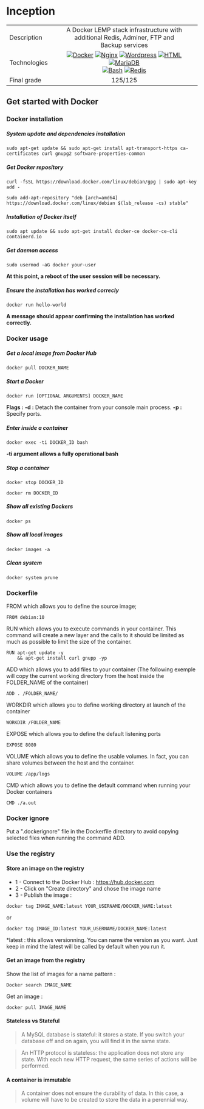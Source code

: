 # Inception

<div class="tg-wrap">
 <table>
 <tbody>
   <tr>
     <td>Description</td>
     <td align="center">A Docker LEMP stack infrastructure with additional Redis, Adminer, FTP and<br>Backup services</td>
   </tr>
   <tr>
     <td>Technologies</td>
     <td align="center"><a href="#"><img alt="Docker" src="https://img.shields.io/badge/docker-%230db7ed.svg?style=for-the-badge&logo=docker&logoColor=white"></a> <a href="#"><img alt="Nginx" src="https://img.shields.io/badge/nginx-%23009639.svg?style=for-the-badge&logo=nginx&logoColor=white"></a> <a href="#"><img alt="Wordpress" src="https://img.shields.io/badge/WordPress-%23117AC9.svg?style=for-the-badge&logo=WordPress&logoColor=white"></a> <a href="#"><img alt="HTML" src="https://img.shields.io/badge/HTML-E34F26.svg?logo=html5&logoColor=white&style=for-the-badge"></a> <a href="#"><img alt="MariaDB" src="https://img.shields.io/badge/MariaDB-003545?style=for-the-badge&logo=mariadb&logoColor=white"></a> <br><a href="#"><img alt="Bash" src="https://img.shields.io/badge/Bash-121011.svg?logo=gnu-bash&logoColor=white&style=for-the-badge"></a> <a href="#"><img alt="Redis" src="https://img.shields.io/badge/redis-%23DD0031.svg?style=for-the-badge&logo=redis&logoColor=white"></a></td>
   </tr>
  <tr>
   <td>Final grade</td>
   <td align="center">125/125</td>
  </tr>
 </tbody>
 </table>
</div>

## Get started with Docker
### Docker installation
##### System update and dependencies installation
```
sudo apt-get update && sudo apt-get install apt-transport-https ca-certificates curl gnupg2 software-properties-common
```
##### Get Docker repository
```
curl -fsSL https://download.docker.com/linux/debian/gpg | sudo apt-key add -
```
```
sudo add-apt-repository "deb [arch=amd64] https://download.docker.com/linux/debian $(lsb_release -cs) stable"
```
##### Installation of Docker itself
```
sudo apt update && sudo apt-get install docker-ce docker-ce-cli containerd.io
```
##### Get daemon access
```
sudo usermod -aG docker your-user
```
**At this point, a reboot of the user session will be necessary.**
##### Ensure the installation has worked correcly
```
docker run hello-world
```
**A message should appear confirming the installation has worked correctly.**

### Docker usage
##### Get a local image from Docker Hub
```
docker pull DOCKER_NAME
```
##### Start a Docker
```
docker run [OPTIONAL ARGUMENTS] DOCKER_NAME
```
**Flags :**
**-d :** Detach the container from your console main process.
**-p :** Specify ports.

##### Enter inside a container
```
docker exec -ti DOCKER_ID bash
```
**-ti argument allows a fully operational bash**

##### Stop a container
```
docker stop DOCKER_ID
```
```
docker rm DOCKER_ID
```
##### Show all existing Dockers
```
docker ps
```
##### Show all local images
```
decker images -a
```
##### Clean system
```
docker system prune
```
### Dockerfile
FROM which allows you to define the source image;
```
FROM debian:10
```
RUN which allows you to execute commands in your container. This command will create a new layer and the calls to it should be limited as much as possible to limit the size of the container.
```
RUN apt-get update -y
    && apt-get install curl gnupp -yp
```
ADD which allows you to add files to your container (The following exemple will copy the current working directory from the host inside the FOLDER_NAME of the container)
```
ADD . /FOLDER_NAME/
```
WORKDIR which allows you to define working directory at launch of the container
```
WORKDIR /FOLDER_NAME
```
EXPOSE which allows you to define the default listening ports
```
EXPOSE 8080
```
VOLUME which allows you to define the usable volumes. In fact, you can share volumes between the host and the container.
```
VOLUME /app/logs
```
CMD which allows you to define the default command when running your Docker containers
```
CMD ./a.out
```
### Docker ignore

Put a ".dockerignore" file in the Dockerfile directory to avoid copying selected files when running the command ADD.

### Use the registry
#### Store an image on the registry
- 1 - Connect to the Docker Hub : https://hub.docker.com
- 2 - Click on "Create directory" and chose the image name
- 3 - Publish the image :
```
docker tag IMAGE_NAME:latest YOUR_USERNAME/DOCKER_NAME:latest
```
or
```
docker tag IMAGE_ID:latest YOUR_USERNAME/DOCKER_NAME:latest
```
*latest : this allows versionning. You can name the version as you want. Just keep in mind the latest will be called by default when you run it.
#### Get an image from the registry
Show the list of images for a name pattern :
```
Docker search IMAGE_NAME
```
Get an image :
```
docker pull IMAGE_NAME
```

#### Stateless vs Stateful
>A MySQL database is stateful: it stores a state. If you switch your database off and on again, you will find it in the same state.

>An HTTP protocol is stateless: the application does not store any state. With each new HTTP request, the same series of actions will be performed.

#### **A container is immutable**
>A container does not ensure the durability of data. In this case, a volume will have to be created to store the data in a perennial way.
